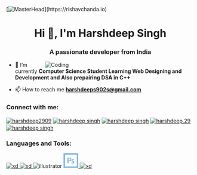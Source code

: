 [![MasterHead](https://miro.medium.com/max/1360/0*gqO3slLmGb4mUeje.gif...)](https://rishavchanda.io)
<h1 align="center">Hi 👋, I'm Harshdeep Singh</h1>
<h3 align="center">A passionate developer from India</h3>
<img align="right" alt="Coding" width="400" src="https://camo.githubusercontent.com/5ddf73ad3a205111cf8c686f687fc216c2946a75005718c8da5b837ad9de78c9/68747470733a2f2f7468756d62732e6766796361742e636f6d2f4576696c4e657874446576696c666973682d736d616c6c2e676966...">

- 🌱 I’m currently **Computer Science Student Learning Web Designing and Development and Also prepairing DSA in C++**

- 📫 How to reach me **harshdeeps902s@gmail.com**

<h3 align="left">Connect with me:</h3>
<p align="left">
<a href="https://codepen.io/harshdeep2909" target="blank"><img align="center" src="https://raw.githubusercontent.com/rahuldkjain/github-profile-readme-generator/master/src/images/icons/Social/codepen.svg" alt="harshdeep2909" height="30" width="40" /></a>
<a href="https://linkedin.com/in/harshdeep singh" target="blank"><img align="center" src="https://raw.githubusercontent.com/rahuldkjain/github-profile-readme-generator/master/src/images/icons/Social/linked-in-alt.svg" alt="harshdeep singh" height="30" width="40" /></a>
<a href="https://fb.com/harshdeep singh" target="blank"><img align="center" src="https://raw.githubusercontent.com/rahuldkjain/github-profile-readme-generator/master/src/images/icons/Social/facebook.svg" alt="harshdeep singh" height="30" width="40" /></a>
<a href="https://instagram.com/harshdeep.29" target="blank"><img align="center" src="https://raw.githubusercontent.com/rahuldkjain/github-profile-readme-generator/master/src/images/icons/Social/instagram.svg" alt="harshdeep.29" height="30" width="40" /></a>
<a href="https://www.behance.net/harshdeep singh" target="blank"><img align="center" src="https://raw.githubusercontent.com/rahuldkjain/github-profile-readme-generator/master/src/images/icons/Social/behance.svg" alt="harshdeep singh" height="30" width="40" /></a>
</p>

<h3 align="left">Languages and Tools:</h3>
<p align="left"> 
 <a href="https://www.adobe.com/products/xd.html" target="_blank" rel="noreferrer"> 
   <img src="https://upload.wikimedia.org/wikipedia/commons/thumb/1/18/C_Programming_Language.svg/1200px-C_Programming_Language.svg.png" alt="xd" width="40" height="40"/> </a>
 <a href="https://www.adobe.com/products/xd.html" target="_blank" rel="noreferrer"> 
   <img src="https://upload.wikimedia.org/wikipedia/commons/thumb/9/93/Amazon_Web_Services_Logo.svg/1200px-Amazon_Web_Services_Logo.svg.png" alt="xd" width="40" height="40"/> </a> 
  <img src="https://www.vectorlogo.zone/logos/adobe_illustrator/adobe_illustrator-icon.svg" alt="illustrator" width="40" height="40"/> </a> 
 <a href="https://www.photoshop.com/en" target="_blank" rel="noreferrer"> <img src="https://raw.githubusercontent.com/devicons/devicon/master/icons/photoshop/photoshop-line.svg" alt="photoshop" width="40" height="40"/> </a> <a href="https://www.adobe.com/products/xd.html" target="_blank" rel="noreferrer"> <img src="https://cdn.worldvectorlogo.com/logos/adobe-xd.svg" alt="xd" width="40" height="40"/> </a> 
